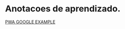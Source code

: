 # Anotacoes de aprendizado.

[PWA GOOGLE EXAMPLE](https://igorfachini.github.io/Web-Tests/pwa/work)



